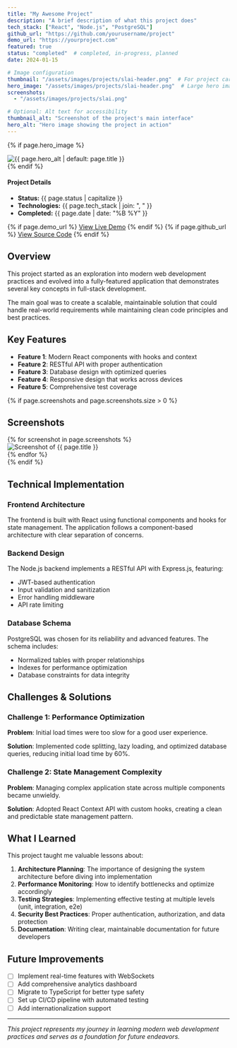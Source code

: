 ```yaml
---
title: "My Awesome Project"
description: "A brief description of what this project does"
tech_stack: ["React", "Node.js", "PostgreSQL"]
github_url: "https://github.com/yourusername/project"
demo_url: "https://yourproject.com"
featured: true
status: "completed"  # completed, in-progress, planned
date: 2024-01-15

# Image configuration
thumbnail: "/assets/images/projects/slai-header.png"  # For project cards
hero_image: "/assets/images/projects/slai-header.png"  # Large hero image
screenshots:
  - "/assets/images/projects/slai.png"

# Optional: Alt text for accessibility
thumbnail_alt: "Screenshot of the project's main interface"
hero_alt: "Hero image showing the project in action"
---
```


{% if page.hero_image %}
<div class="project-hero">
  <img src="{{ page.hero_image }}" alt="{{ page.hero_alt | default: page.title }}" class="hero-image">
</div>
{% endif %}

<div class="project-meta">
  <h4>Project Details</h4>
  <ul>
    <li><strong>Status:</strong> {{ page.status | capitalize }}</li>
    <li><strong>Technologies:</strong> {{ page.tech_stack | join: ", " }}</li>
    <li><strong>Completed:</strong> {{ page.date | date: "%B %Y" }}</li>
  </ul>
</div>

<div class="project-links">
  {% if page.demo_url %}
    <a href="{{ page.demo_url }}" class="demo-link" target="_blank">View Live Demo</a>
  {% endif %}
  {% if page.github_url %}
    <a href="{{ page.github_url }}" class="code-link" target="_blank">View Source Code</a>
  {% endif %}
</div>

## Overview

This project started as an exploration into modern web development practices and evolved into a fully-featured application that demonstrates several key concepts in full-stack development.

The main goal was to create a scalable, maintainable solution that could handle real-world requirements while maintaining clean code principles and best practices.

## Key Features

- **Feature 1**: Modern React components with hooks and context
- **Feature 2**: RESTful API with proper authentication
- **Feature 3**: Database design with optimized queries
- **Feature 4**: Responsive design that works across devices
- **Feature 5**: Comprehensive test coverage

{% if page.screenshots and page.screenshots.size > 0 %}
## Screenshots

<div class="screenshot-gallery">
  {% for screenshot in page.screenshots %}
  <div class="screenshot-item">
    <img src="{{ screenshot }}" alt="Screenshot of {{ page.title }}" class="screenshot">
  </div>
  {% endfor %}
</div>
{% endif %}

## Technical Implementation

### Frontend Architecture
The frontend is built with React using functional components and hooks for state management. The application follows a component-based architecture with clear separation of concerns.

### Backend Design
The Node.js backend implements a RESTful API with Express.js, featuring:
- JWT-based authentication
- Input validation and sanitization
- Error handling middleware
- API rate limiting

### Database Schema
PostgreSQL was chosen for its reliability and advanced features. The schema includes:
- Normalized tables with proper relationships
- Indexes for performance optimization
- Database constraints for data integrity

## Challenges & Solutions

### Challenge 1: Performance Optimization
**Problem**: Initial load times were too slow for a good user experience.

**Solution**: Implemented code splitting, lazy loading, and optimized database queries, reducing initial load time by 60%.

### Challenge 2: State Management Complexity
**Problem**: Managing complex application state across multiple components became unwieldy.

**Solution**: Adopted React Context API with custom hooks, creating a clean and predictable state management pattern.

## What I Learned

This project taught me valuable lessons about:

1. **Architecture Planning**: The importance of designing the system architecture before diving into implementation
2. **Performance Monitoring**: How to identify bottlenecks and optimize accordingly
3. **Testing Strategies**: Implementing effective testing at multiple levels (unit, integration, e2e)
4. **Security Best Practices**: Proper authentication, authorization, and data protection
5. **Documentation**: Writing clear, maintainable documentation for future developers

## Future Improvements

- [ ] Implement real-time features with WebSockets
- [ ] Add comprehensive analytics dashboard
- [ ] Migrate to TypeScript for better type safety
- [ ] Set up CI/CD pipeline with automated testing
- [ ] Add internationalization support

---

*This project represents my journey in learning modern web development practices and serves as a foundation for future endeavors.*
